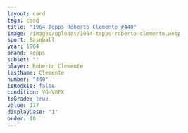 ```yaml
---
layout: card
tags: card
title: "1964 Topps Roberto Clemente #440"
image: /images/uploads/1964-topps-roberto-clemente.webp
sport: Baseball
year: 1964
brand: Topps
subset: ""
player: Roberto Clemente
lastName: Clemente
number: "440"
isRookie: false
condition: VG-VGEX
toGrade: true
value: 177
displayCase: "1"
order: 10
---
```

